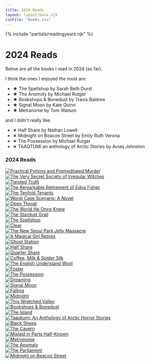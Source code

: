 ```yaml
---
title: 2024 Reads
layout: layout/base.njk
cssFile: "books.css"
---
```


{% include "partials/readingyears.njk" %}

<h1>2024 Reads</h1>
  <p>Below are all the books I read in 2024 (so far).</p>
  <p>I think the ones I enjoyed the most are:</p>
  <ul>
    <li><strong>&#9733;</strong> The Spellshop by Sarah Beth Durst</li>
    <li><strong>&#9733;</strong> The Anomoly by Michael Rutger</li>
    <li><strong>&#9733;</strong> Bookshops & Bonedust by Travis Baldree</li>
    <li><strong>&#9733;</strong> Signal Moon by Kate Quinn</li>
    <li><strong>&#9733;</strong> Metranome by Tom Watson</li>

  </ul>

  <p>and I didn't really like:</p>

  <ul>
    <li><strong>✗</strong> Half Share by Nathan Lowell</li>
    <li><strong>✗</strong> Midnight on Beacon Street by Emily Ruth Verona</li>
    <li><strong>✗</strong> The Possession by Michael Rutger</li>
    <li><strong>✗</strong> TAAQTUMI an anthology of Arctic Stories by Aviaq Johnston</li>
  </ul>

<div class="textbox">
<h3>2024 Reads</h3>
    <div style=overflow:hidden; word-wrap:break-word;>

  <div class="gr_grid_book_container"><a title="Practical Potions and Premeditated Murder (Practical Potions, #1)" rel="nofollow" href="https://www.goodreads.com/book/show/199331074-practical-potions-and-premeditated-murder"><img alt="Practical Potions and Premeditated Murder" border="0" src="https://i.gr-assets.com/images/S/compressed.photo.goodreads.com/books/1696860129l/199331074._SX98_.jpg" /></a></div>

  <div class="gr_grid_book_container"><a title="The Very Secret Society of Irregular Witches" rel="nofollow" href="https://www.goodreads.com/book/show/60194691-the-very-secret-society-of-irregular-witches"><img alt="The Very Secret Society of Irregular Witches" border="0" src="https://i.gr-assets.com/images/S/compressed.photo.goodreads.com/books/1643085477l/60194691._SX98_.jpg" /></a></div>

  <div class="gr_grid_book_container"><a title="Twisted Truth (An Amy Rush Suspense Thriller—Book 1)" rel="nofollow" href="https://www.goodreads.com/book/show/205162972-twisted-truth"><img alt="Twisted Truth" border="0" src="https://i.gr-assets.com/images/S/compressed.photo.goodreads.com/books/1704906072l/205162972._SX98_.jpg" /></a></div>

  <div class="gr_grid_book_container"><a title="The Remarkable Retirement of Edna Fisher" rel="nofollow" href="https://www.goodreads.com/book/show/61175640-the-remarkable-retirement-of-edna-fisher"><img alt="The Remarkable Retirement of Edna Fisher" border="0" src="https://i.gr-assets.com/images/S/compressed.photo.goodreads.com/books/1667312348l/61175640._SX98_.jpg" /></a></div>

  <div class="gr_grid_book_container"><a title="The Tenfold Tenants" rel="nofollow" href="https://www.goodreads.com/book/show/199518223-the-tenfold-tenants"><img alt="The Tenfold Tenants" border="0" src="https://i.gr-assets.com/images/S/compressed.photo.goodreads.com/books/1697112129l/199518223._SX98_.jpg" /></a></div>

  <div class="gr_grid_book_container"><a title="Worst Case Scenario: A Novel" rel="nofollow" href="https://www.goodreads.com/book/show/210629595-worst-case-scenario"><img alt="Worst Case Scenario: A Novel" border="0" src="https://i.gr-assets.com/images/S/compressed.photo.goodreads.com/books/1714527912l/210629595._SX98_.jpg" /></a></div>

  <div class="gr_grid_book_container"><a title="Open Throat" rel="nofollow" href="https://www.goodreads.com/book/show/60409041-open-throat"><img alt="Open Throat" border="0" src="https://i.gr-assets.com/images/S/compressed.photo.goodreads.com/books/1668356972l/60409041._SX98_.jpg" /></a></div>

  <div class="gr_grid_book_container"><a title="The World He Once Knew" rel="nofollow" href="https://www.goodreads.com/book/show/203948579-the-world-he-once-knew"><img alt="The World He Once Knew" border="0" src="https://i.gr-assets.com/images/S/compressed.photo.goodreads.com/books/1702852439l/203948579._SX98_.jpg" /></a></div>

  <div class="gr_grid_book_container"><a title="The Stardust Grail" rel="nofollow" href="https://www.goodreads.com/book/show/195791479-the-stardust-grail"><img alt="The Stardust Grail" border="0" src="https://i.gr-assets.com/images/S/compressed.photo.goodreads.com/books/1698507161l/195791479._SX98_.jpg" /></a></div>

  <div class="gr_grid_book_container"><a title="The Spellshop" rel="nofollow" href="https://www.goodreads.com/book/show/195138130-the-spellshop"><img alt="The Spellshop" border="0" src="https://i.gr-assets.com/images/S/compressed.photo.goodreads.com/books/1743896214l/195138130._SX98_.jpg" /></a></div>

  <div class="gr_grid_book_container"><a title="Clear" rel="nofollow" href="https://www.goodreads.com/book/show/176443690-clear"><img alt="Clear" border="0" src="https://i.gr-assets.com/images/S/compressed.photo.goodreads.com/books/1686502013l/176443690._SX98_.jpg" /></a></div>

  <div class="gr_grid_book_container"><a title="The New Seoul Park Jelly Massacre" rel="nofollow" href="https://www.goodreads.com/book/show/209078460-the-new-seoul-park-jelly-massacre"><img alt="The New Seoul Park Jelly Massacre" border="0" src="https://i.gr-assets.com/images/S/compressed.photo.goodreads.com/books/1712843520l/209078460._SX98_.jpg" /></a></div>

  <div class="gr_grid_book_container"><a title="A Magical Girl Retires" rel="nofollow" href="https://www.goodreads.com/book/show/197448259-a-magical-girl-retires"><img alt="A Magical Girl Retires" border="0" src="https://i.gr-assets.com/images/S/compressed.photo.goodreads.com/books/1699194337l/197448259._SX98_.jpg" /></a></div>

  <div class="gr_grid_book_container"><a title="Ghost Station" rel="nofollow" href="https://www.goodreads.com/book/show/127280445-ghost-station"><img alt="Ghost Station" border="0" src="https://i.gr-assets.com/images/S/compressed.photo.goodreads.com/books/1684351144l/127280445._SX98_.jpg" /></a></div>

  <div class="gr_grid_book_container"><a title="Half Share (Golden Age of the Solar Clipper, #2)" rel="nofollow" href="https://www.goodreads.com/book/show/19211493-half-share"><img alt="Half Share" border="0" src="https://i.gr-assets.com/images/S/compressed.photo.goodreads.com/books/1386265125l/19211493._SX98_.jpg" /></a></div>

  <div class="gr_grid_book_container"><a title="Quarter Share (Golden Age of the Solar Clipper, #1)" rel="nofollow" href="https://www.goodreads.com/book/show/2334538.Quarter_Share"><img alt="Quarter Share" border="0" src="https://i.gr-assets.com/images/S/compressed.photo.goodreads.com/books/1273808382l/2334538._SX98_.jpg" /></a></div>

  <div class="gr_grid_book_container"><a title="Coffee, Milk & Spider Silk" rel="nofollow" href="https://www.goodreads.com/book/show/59560842-coffee-milk-spider-silk"><img alt="Coffee, Milk & Spider Silk" border="0" src="https://i.gr-assets.com/images/S/compressed.photo.goodreads.com/books/1636299622l/59560842._SX98_.jpg" /></a></div>

  <div class="gr_grid_book_container"><a title="The English Understand Wool" rel="nofollow" href="https://www.goodreads.com/book/show/60864326-the-english-understand-wool"><img alt="The English Understand Wool" border="0" src="https://i.gr-assets.com/images/S/compressed.photo.goodreads.com/books/1654912801l/60864326._SX98_.jpg" /></a></div>

  <div class="gr_grid_book_container"><a title="Foster" rel="nofollow" href="https://www.goodreads.com/book/show/8143909-foster"><img alt="Foster" border="0" src="https://i.gr-assets.com/images/S/compressed.photo.goodreads.com/books/1328146652l/8143909._SX98_.jpg" /></a></div>

  <div class="gr_grid_book_container"><a title="The Possession (The Anomaly Files #2)" rel="nofollow" href="https://www.goodreads.com/book/show/42654248-the-possession"><img alt="The Possession" border="0" src="https://i.gr-assets.com/images/S/compressed.photo.goodreads.com/books/1541600078l/42654248._SX98_.jpg" /></a></div> 

  <div class="gr_grid_book_container"><a title="Drowning" rel="nofollow" href="https://www.goodreads.com/book/show/59364148-drowning"><img alt="Drowning" border="0" src="https://i.gr-assets.com/images/S/compressed.photo.goodreads.com/books/1680657134l/59364148._SX98_.jpg" /></a></div>

  <div class="gr_grid_book_container"><a title="Signal Moon" rel="nofollow" href="https://www.goodreads.com/book/show/61045711-signal-moon"><img alt="Signal Moon" border="0" src="https://i.gr-assets.com/images/S/compressed.photo.goodreads.com/books/1651885135l/61045711._SX98_.jpg" /></a></div>

  <div class="gr_grid_book_container"><a title="Falling" rel="nofollow" href="https://www.goodreads.com/book/show/56614951-falling"><img alt="Falling" border="0" src="https://i.gr-assets.com/images/S/compressed.photo.goodreads.com/books/1625673562l/56614951._SX98_.jpg" /></a></div>

  <div class="gr_grid_book_container"><a title="Midnight" rel="nofollow" href="https://www.goodreads.com/book/show/60772255-midnight"><img alt="Midnight" border="0" src="https://i.gr-assets.com/images/S/compressed.photo.goodreads.com/books/1683189750l/60772255._SX98_.jpg" /></a></div>

  <div class="gr_grid_book_container"><a title="This Wretched Valley" rel="nofollow" href="https://www.goodreads.com/book/show/134113866-this-wretched-valley"><img alt="This Wretched Valley" border="0" src="https://i.gr-assets.com/images/S/compressed.photo.goodreads.com/books/1690075553l/134113866._SX98_.jpg" /></a></div>

  <div class="gr_grid_book_container"><a title="Bookshops & Bonedust (Legends & Lattes, #0)" rel="nofollow" href="https://www.goodreads.com/book/show/65213543-bookshops-bonedust"><img alt="Bookshops & Bonedust" border="0" src="https://i.gr-assets.com/images/S/compressed.photo.goodreads.com/books/1678122626l/65213543._SX98_.jpg" /></a></div>

  <div class="gr_grid_book_container"><a title="The Island" rel="nofollow" href="https://www.goodreads.com/book/show/58340727-the-island"><img alt="The Island" border="0" src="https://i.gr-assets.com/images/S/compressed.photo.goodreads.com/books/1650915257l/58340727._SX98_.jpg" /></a></div>

  <div class="gr_grid_book_container"><a title="Taaqtumi: An Anthology of Arctic Horror Stories" rel="nofollow" href="https://www.goodreads.com/book/show/60859347-taaqtumi"><img alt="Taaqtumi: An Anthology of Arctic Horror Stories" border="0" src="https://i.gr-assets.com/images/S/compressed.photo.goodreads.com/books/1676079976l/60859347._SX98_.jpg" /></a></div>

  <div class="gr_grid_book_container"><a title="Black Sheep" rel="nofollow" href="https://www.goodreads.com/book/show/69704909-black-sheep"><img alt="Black Sheep" border="0" src="https://i.gr-assets.com/images/S/compressed.photo.goodreads.com/books/1680293749l/69704909._SX98_.jpg" /></a></div>

  <div class="gr_grid_book_container"><a title="The Cavern" rel="nofollow" href="https://www.goodreads.com/book/show/45026095-the-cavern"><img alt="The Cavern" border="0" src="https://i.gr-assets.com/images/S/compressed.photo.goodreads.com/books/1564468562l/45026095._SX98_.jpg" /></a></div>

  <div class="gr_grid_book_container"><a title="Mislaid in Parts Half-Known (Wayward Children, #9)" rel="nofollow" href="https://www.goodreads.com/book/show/126919478-mislaid-in-parts-half-known"><img alt="Mislaid in Parts Half-Known" border="0" src="https://i.gr-assets.com/images/S/compressed.photo.goodreads.com/books/1686859725l/126919478._SX98_.jpg" /></a></div>

  <div class="gr_grid_book_container"><a title="Metronome" rel="nofollow" href="https://www.goodreads.com/book/show/60713468-metronome"><img alt="Metronome" border="0" src="https://i.gr-assets.com/images/S/compressed.photo.goodreads.com/books/1648545439l/60713468._SX98_.jpg" /></a></div>

  <div class="gr_grid_book_container"><a title="The Anomaly (The Anomaly Files, #1)" rel="nofollow" href="https://www.goodreads.com/book/show/36342156-the-anomaly"><img alt="The Anomaly" border="0" src="https://i.gr-assets.com/images/S/compressed.photo.goodreads.com/books/1508879817l/36342156._SX98_.jpg" /></a></div>

  <div class="gr_grid_book_container"><a title="The Parliament" rel="nofollow" href="https://www.goodreads.com/book/show/126921125-the-parliament"><img alt="The Parliament" border="0" src="https://i.gr-assets.com/images/S/compressed.photo.goodreads.com/books/1686748327l/126921125._SX98_.jpg" /></a></div>
  
  <div class="gr_grid_book_container"><a title="Midnight on Beacon Street" rel="nofollow" href="https://www.goodreads.com/book/show/146521899-midnight-on-beacon-street"><img alt="Midnight on Beacon Street" border="0" src="https://i.gr-assets.com/images/S/compressed.photo.goodreads.com/books/1690594415l/146521899._SX98_.jpg" /></a></div>

  </div>
 
</div>

